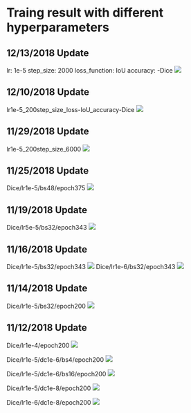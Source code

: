 # Traing result with different hyperparameters

## 12/13/2018 Update
lr: 1e-5
step_size: 2000
loss_function: IoU
accuracy: -Dice
<img src="https://github.com/Wwwzff/Ship-Detection/blob/master/images/lr-1e-5_loss-IoU_step_size-2000.png" />

## 12/10/2018 Update
lr1e-5_200step_size_loss-IoU_accuracy-Dice
<img src="https://github.com/Wwwzff/Ship-Detection/blob/master/images/lr-1e-5_loss-IoU_step-861_epoch-15.png" />

## 11/29/2018 Update
lr1e-5_200step_size_6000
<img src="https://github.com/Wwwzff/Ship-Detection/blob/master/images/lr1e-5_200step_size_6000img.png" />

## 11/25/2018 Update
Dice/lr1e-5/bs48/epoch375
<img src="https://github.com/Wwwzff/Ship-Detection/blob/master/images/Dice%20lr%201e-5%2C%20epoch%20375.png" />

## 11/19/2018 Update
Dice/lr5e-5/bs32/epoch343
<img src="https://github.com/Wwwzff/Ship-Detection/blob/master/images/Dice_lr5e-6.png" />

## 11/16/2018 Update
Dice/lr1e-5/bs32/epoch343
<img src="https://github.com/Wwwzff/Ship-Detection/blob/master/images/Dice_lr5e-5_bs32_ep32.png" />
Dice/lr1e-6/bs32/epoch343
<img src="https://github.com/Wwwzff/Ship-Detection/blob/master/images/Dice_lr1e-6_bs32.png" />

## 11/14/2018 Update
Dice/lr1e-5/bs32/epoch200
<img src="https://github.com/Wwwzff/Ship-Detection/blob/master/images/Dice:lr1e-5:bs32.png" />

## 11/12/2018 Update
Dice/lr1e-4/epoch200
<img src="https://github.com/Wwwzff/Ship-Detection/blob/master/images/Dice_lr1e-4.png" />

Dice/lr1e-5/dc1e-6/bs4/epoch200
<img src="https://github.com/Wwwzff/Ship-Detection/blob/master/images/Dice_Ir1e-5.png" />

Dice/lr1e-5/dc1e-6/bs16/epoch200
<img src="https://github.com/Wwwzff/Ship-Detection/blob/master/images/Dice_lr1e-5_dc1e-6.png" />

Dice/lr1e-5/dc1e-8/epoch200
<img src="https://github.com/Wwwzff/Ship-Detection/blob/master/images/Dice_lr1e-5_dc1e-8.png" />

Dice/lr1e-6/dc1e-8/epoch200
<img src="https://github.com/Wwwzff/Ship-Detection/blob/master/images/Dice_lr1e-6_dc1e-6.png" />
